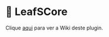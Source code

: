 # 💜 LeafSCore
Clique [aqui](https://www.spigotmc.org/resources/leafscore.102796/) para ver a Wiki deste plugin.

